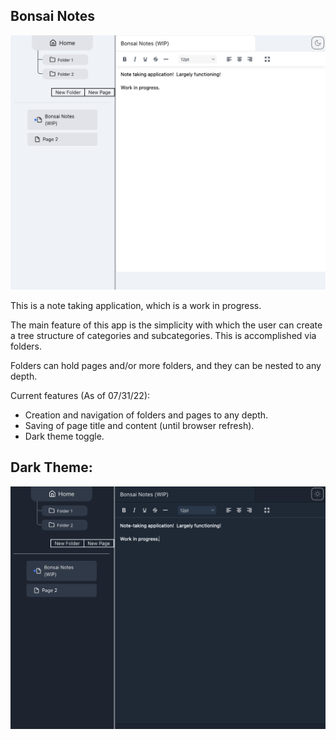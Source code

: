 ## Bonsai Notes

![image of app](./public/preview.png)

This is a note taking application, which is a work in progress.

The main feature of this app is the simplicity with which the user can create a tree structure of categories and subcategories. This is accomplished via folders.

Folders can hold pages and/or more folders, and they can be nested to any depth.

Current features (As of 07/31/22):

- Creation and navigation of folders and pages to any depth.
- Saving of page title and content (until browser refresh).
- Dark theme toggle.

## Dark Theme:

![image of app](./public/preview-dark.png)
